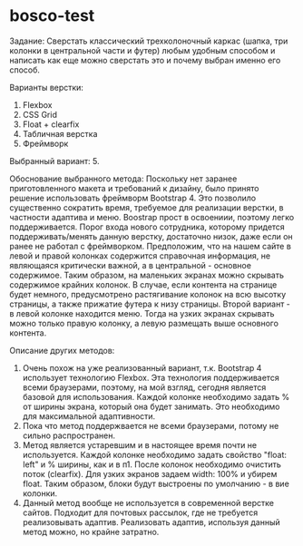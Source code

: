 # bosco-test

Задание:
Сверстать классический трехколоночный каркас (шапка, три колонки в центральной части и футер) любым удобным способом и написать как еще можно сверстать это и почему выбран именно его способ.

Варианты верстки:
1. Flexbox
2. CSS Grid
3. Float + clearfix
4. Табличная верстка
5. Фреймворк

Выбранный вариант: 5.

Обоснование выбранного метода:
Поскольку нет заранее приготовленного макета и требований к дизайну, было принято решение использовать фреймворм Bootstrap 4. Это позволило существенно сократить время, требуемое для реализации верстки, в частности адаптива и меню. Boostrap прост в освоениии, поэтому легко поддерживается. Порог входа нового сотрудника, которому придется поддерживать/менять данную верстку, достаточно низок, даже если он ранее не работал с фреймворком.
Предположим, что на нашем сайте в левой и правой колонках содержится справочная информация, не являющаяся критически важной, а в центральной - основное содержимое. Таким образом, на маленьких экранах можно скрывать содержимое крайних колонок. В случае, если контента на странице будет немного, предусмотрено растягивание колонок на всю высотку страницы, а также прижатие футера к низу страницы.
Второй вариант - в левой колонке находится меню. Тогда на узких экранах скрывать можно только правую колонку, а левую размещать выше основного контента.

Описание других методов:
1. Очень похож на уже реализованный вариант, т.к. Bootstrap 4 использует технологию Flexbox. Эта технология поддерживается всеми браузерами, поэтому, на мой взгляд, сегодня является базовой для использования. Каждой колонке необходимо задать % от ширины экрана, который она будет занимать. Это необходимо для максимальной адаптивности.
2. Пока что метод поддержвается не всеми браузерами, потому не сильно распространен.
3. Метод является устаревшим и в настоящее время почти не используется. Каждой колонке необходимо задать свойство "float: left" и % ширины, как и в п1. После колонок необходимо очистить поток (clearfix). Для узких экранов задаем width: 100% и убирем float. Таким образом, блоки будут выстроены по умолчанию - в вие колонки.
4. Данный метод вообще не используется в современной верстке сайтов. Подходит для почтовых рассылок, где не требуется реализовывать адаптив. Реализовать адаптив, используя данный метод можно, но крайне затратно.
